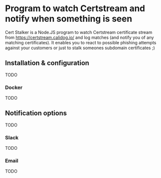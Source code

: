 # Program to watch Certstream and notify when something is seen

Cert Stalker is a Node.JS program to watch Certstream certificate stream from https://certstream.calidog.io/ and log matches (and notify you of any matching certificates). It enables you to react to possible phishing attempts against your customers or just to stalk someones subdomain certificates ;)

## Installation & configuration

TODO

### Docker

TODO

## Notification options

TODO

### Slack

TODO

### Email

TODO